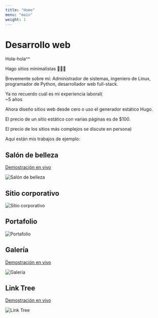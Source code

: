 ```yaml
---
title: "Home"
menu: "main"
weight: 1
---
```


# Desarrollo web

Hola-hola^^

Hago sitios minimalistas 🫸✨🫷

Brevemente sobre mí: Administrador de sistemas, ingeniero de Linux, programador de Python, desarrollador web full-stack.

Ya no recuerdo cuál es mi experiencia laboral(<br>
~5 años

Ahora diseño sitios web desde cero o uso el generador estático Hugo.

El precio de un sitio estático con varias páginas es de $100.

El precio de los sitios más complejos se discute en persona)

Aquí están mis trabajos de ejemplo:

## Salón de belleza

[Demostración en vivo](https://mk-beauty-salon.netlify.app)

![Salón de belleza](/images/beauty-salon.webp "Beauty salon")

## Sitio corporativo

![Sitio corporativo](/images/corp.webp "Corp site")

## Portafolio

![Portafolio](/images/portfolio.webp "Portfolio")

## Galería

[Demostración en vivo](https://mk-gallery.netlify.app)

![Galería](/images/gallery.webp "Gallery")

## Link Tree

[Demostración en vivo](https://mk-link-tree.netlify.app)

![Link Tree](/images/link-tree.webp "Link tree")
